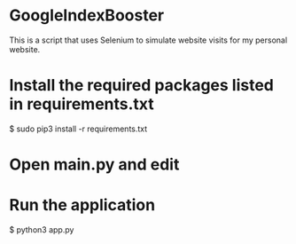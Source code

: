 # GoogleIndexBooster
This is a script that uses Selenium to simulate website visits for my personal website.


# Install the required packages listed in requirements.txt
$ sudo pip3 install -r requirements.txt
# Open main.py and edit 
# Run the application
$ python3 app.py
